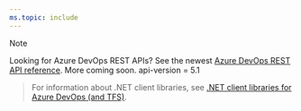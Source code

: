 ```yaml
---
ms.topic: include
---
```


> [!NOTE]  
> Looking for Azure DevOps REST APIs? See the newest [Azure DevOps REST API reference](https://docs.microsoft.com/en-us/rest/api/azure/devops/test/runs?view=azure-devops-rest-5.1). More coming soon.
api-version = 5.1
 
> For information about .NET client libraries, see [.NET client libraries for Azure DevOps (and TFS)](../integrate/concepts/dotnet-client-libraries.md).
